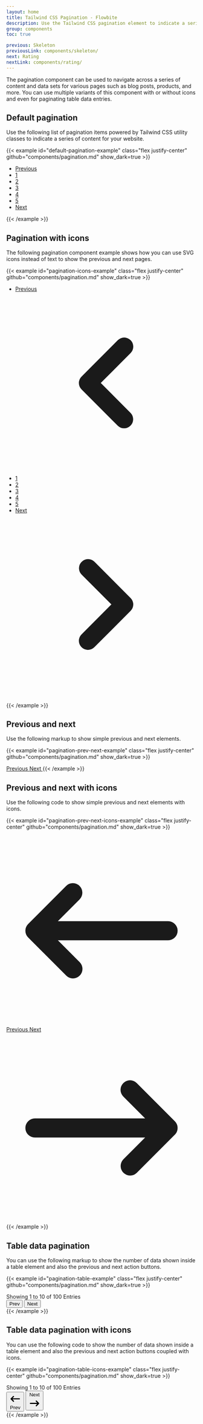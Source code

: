 ```yaml
---
layout: home
title: Tailwind CSS Pagination - Flowbite
description: Use the Tailwind CSS pagination element to indicate a series of content across various pages
group: components
toc: true

previous: Skeleton
previousLink: components/skeleton/
next: Rating
nextLink: components/rating/
---
```


The pagination component can be used to navigate across a series of content and data sets for various pages such as blog posts, products, and more. You can use multiple variants of this component with or without icons and even for paginating table data entries.

## Default pagination

Use the following list of pagination items powered by Tailwind CSS utility classes to indicate a series of content for your website.

{{< example id="default-pagination-example" class="flex justify-center" github="components/pagination.md" show_dark=true >}}
<nav aria-label="Page navigation example">
  <ul class="inline-flex -space-x-px">
    <li>
      <a href="#" class="py-2 px-3 ml-0 leading-tight text-gray-500 bg-white rounded-l-lg border border-gray-300 hover:bg-gray-100 hover:text-gray-700 dark:bg-gray-800 dark:border-gray-700 dark:text-gray-400 dark:hover:bg-gray-700 dark:hover:text-white">Previous</a>
    </li>
    <li>
      <a href="#" class="py-2 px-3 leading-tight text-gray-500 bg-white border border-gray-300 hover:bg-gray-100 hover:text-gray-700 dark:bg-gray-800 dark:border-gray-700 dark:text-gray-400 dark:hover:bg-gray-700 dark:hover:text-white">1</a>
    </li>
    <li>
      <a href="#" class="py-2 px-3 leading-tight text-gray-500 bg-white border border-gray-300 hover:bg-gray-100 hover:text-gray-700 dark:bg-gray-800 dark:border-gray-700 dark:text-gray-400 dark:hover:bg-gray-700 dark:hover:text-white">2</a>
    </li>
    <li>
      <a href="#" aria-current="page" class="py-2 px-3 text-blue-600 bg-blue-50 border border-gray-300 hover:bg-blue-100 hover:text-blue-700 dark:border-gray-700 dark:bg-gray-700 dark:text-white">3</a>
    </li>
    <li>
      <a href="#" class="py-2 px-3 leading-tight text-gray-500 bg-white border border-gray-300 hover:bg-gray-100 hover:text-gray-700 dark:bg-gray-800 dark:border-gray-700 dark:text-gray-400 dark:hover:bg-gray-700 dark:hover:text-white">4</a>
    </li>
    <li>
      <a href="#" class="py-2 px-3 leading-tight text-gray-500 bg-white border border-gray-300 hover:bg-gray-100 hover:text-gray-700 dark:bg-gray-800 dark:border-gray-700 dark:text-gray-400 dark:hover:bg-gray-700 dark:hover:text-white">5</a>
    </li>
    <li>
      <a href="#" class="py-2 px-3 leading-tight text-gray-500 bg-white rounded-r-lg border border-gray-300 hover:bg-gray-100 hover:text-gray-700 dark:bg-gray-800 dark:border-gray-700 dark:text-gray-400 dark:hover:bg-gray-700 dark:hover:text-white">Next</a>
    </li>
  </ul>
</nav>
{{< /example >}}

## Pagination with icons

The following pagination component example shows how you can use SVG icons instead of text to show the previous and next pages.

{{< example id="pagination-icons-example" class="flex justify-center" github="components/pagination.md" show_dark=true >}}
<nav aria-label="Page navigation example">
  <ul class="inline-flex items-center -space-x-px">
    <li>
      <a href="#" class="block py-2 px-3 ml-0 leading-tight text-gray-500 bg-white rounded-l-lg border border-gray-300 hover:bg-gray-100 hover:text-gray-700 dark:bg-gray-800 dark:border-gray-700 dark:text-gray-400 dark:hover:bg-gray-700 dark:hover:text-white">
        <span class="sr-only">Previous</span>
        <svg aria-hidden="true" class="w-5 h-5" fill="currentColor" viewBox="0 0 20 20" xmlns="http://www.w3.org/2000/svg"><path fill-rule="evenodd" d="M12.707 5.293a1 1 0 010 1.414L9.414 10l3.293 3.293a1 1 0 01-1.414 1.414l-4-4a1 1 0 010-1.414l4-4a1 1 0 011.414 0z" clip-rule="evenodd"></path></svg>
      </a>
    </li>
    <li>
      <a href="#" class="py-2 px-3 leading-tight text-gray-500 bg-white border border-gray-300 hover:bg-gray-100 hover:text-gray-700 dark:bg-gray-800 dark:border-gray-700 dark:text-gray-400 dark:hover:bg-gray-700 dark:hover:text-white">1</a>
    </li>
    <li>
      <a href="#" class="py-2 px-3 leading-tight text-gray-500 bg-white border border-gray-300 hover:bg-gray-100 hover:text-gray-700 dark:bg-gray-800 dark:border-gray-700 dark:text-gray-400 dark:hover:bg-gray-700 dark:hover:text-white">2</a>
    </li>
    <li>
      <a href="#" aria-current="page" class="z-10 py-2 px-3 leading-tight text-blue-600 bg-blue-50 border border-blue-300 hover:bg-blue-100 hover:text-blue-700 dark:border-gray-700 dark:bg-gray-700 dark:text-white">3</a>
    </li>
    <li>
      <a href="#" class="py-2 px-3 leading-tight text-gray-500 bg-white border border-gray-300 hover:bg-gray-100 hover:text-gray-700 dark:bg-gray-800 dark:border-gray-700 dark:text-gray-400 dark:hover:bg-gray-700 dark:hover:text-white">4</a>
    </li>
    <li>
      <a href="#" class="py-2 px-3 leading-tight text-gray-500 bg-white border border-gray-300 hover:bg-gray-100 hover:text-gray-700 dark:bg-gray-800 dark:border-gray-700 dark:text-gray-400 dark:hover:bg-gray-700 dark:hover:text-white">5</a>
    </li>
    <li>
      <a href="#" class="block py-2 px-3 leading-tight text-gray-500 bg-white rounded-r-lg border border-gray-300 hover:bg-gray-100 hover:text-gray-700 dark:bg-gray-800 dark:border-gray-700 dark:text-gray-400 dark:hover:bg-gray-700 dark:hover:text-white">
        <span class="sr-only">Next</span>
        <svg aria-hidden="true" class="w-5 h-5" fill="currentColor" viewBox="0 0 20 20" xmlns="http://www.w3.org/2000/svg"><path fill-rule="evenodd" d="M7.293 14.707a1 1 0 010-1.414L10.586 10 7.293 6.707a1 1 0 011.414-1.414l4 4a1 1 0 010 1.414l-4 4a1 1 0 01-1.414 0z" clip-rule="evenodd"></path></svg>
      </a>
    </li>
  </ul>
</nav>
{{< /example >}}

## Previous and next

Use the following markup to show simple previous and next elements.

{{< example id="pagination-prev-next-example" class="flex justify-center" github="components/pagination.md" show_dark=true >}}
<!-- Previous Button -->
<a href="#" class="inline-flex items-center py-2 px-4 text-sm font-medium text-gray-500 bg-white rounded-lg border border-gray-300 hover:bg-gray-100 hover:text-gray-700 dark:bg-gray-800 dark:border-gray-700 dark:text-gray-400 dark:hover:bg-gray-700 dark:hover:text-white">
  Previous
</a>

<!-- Next Button -->
<a href="#" class="inline-flex items-center py-2 px-4 ml-3 text-sm font-medium text-gray-500 bg-white rounded-lg border border-gray-300 hover:bg-gray-100 hover:text-gray-700 dark:bg-gray-800 dark:border-gray-700 dark:text-gray-400 dark:hover:bg-gray-700 dark:hover:text-white">
  Next
</a>
{{< /example >}}

## Previous and next with icons

Use the following code to show simple previous and next elements with icons.

{{< example id="pagination-prev-next-icons-example" class="flex justify-center" github="components/pagination.md" show_dark=true >}}
<!-- Previous Button -->
<a href="#" class="inline-flex items-center py-2 px-4 mr-3 text-sm font-medium text-gray-500 bg-white rounded-lg border border-gray-300 hover:bg-gray-100 hover:text-gray-700 dark:bg-gray-800 dark:border-gray-700 dark:text-gray-400 dark:hover:bg-gray-700 dark:hover:text-white">
  <svg aria-hidden="true" class="mr-2 w-5 h-5" fill="currentColor" viewBox="0 0 20 20" xmlns="http://www.w3.org/2000/svg"><path fill-rule="evenodd" d="M7.707 14.707a1 1 0 01-1.414 0l-4-4a1 1 0 010-1.414l4-4a1 1 0 011.414 1.414L5.414 9H17a1 1 0 110 2H5.414l2.293 2.293a1 1 0 010 1.414z" clip-rule="evenodd"></path></svg>
  Previous
</a>
<a href="#" class="inline-flex items-center py-2 px-4 text-sm font-medium text-gray-500 bg-white rounded-lg border border-gray-300 hover:bg-gray-100 hover:text-gray-700 dark:bg-gray-800 dark:border-gray-700 dark:text-gray-400 dark:hover:bg-gray-700 dark:hover:text-white">
  Next
  <svg aria-hidden="true" class="ml-2 w-5 h-5" fill="currentColor" viewBox="0 0 20 20" xmlns="http://www.w3.org/2000/svg"><path fill-rule="evenodd" d="M12.293 5.293a1 1 0 011.414 0l4 4a1 1 0 010 1.414l-4 4a1 1 0 01-1.414-1.414L14.586 11H3a1 1 0 110-2h11.586l-2.293-2.293a1 1 0 010-1.414z" clip-rule="evenodd"></path></svg>
</a>
{{< /example >}}

## Table data pagination

You can use the following markup to show the number of data shown inside a table element and also the previous and next action buttons.

{{< example id="pagination-table-example" class="flex justify-center" github="components/pagination.md" show_dark=true >}}
<div class="flex flex-col items-center">
  <!-- Help text -->
  <span class="text-sm text-gray-700 dark:text-gray-400">
      Showing <span class="font-semibold text-gray-900 dark:text-white">1</span> to <span class="font-semibold text-gray-900 dark:text-white">10</span> of <span class="font-semibold text-gray-900 dark:text-white">100</span> Entries
  </span>
  <!-- Buttons -->
  <div class="inline-flex mt-2 xs:mt-0">
      <button class="py-2 px-4 text-sm font-medium text-white bg-gray-800 rounded-l hover:bg-gray-900 dark:bg-gray-800 dark:border-gray-700 dark:text-gray-400 dark:hover:bg-gray-700 dark:hover:text-white">
          Prev
      </button>
      <button class="py-2 px-4 text-sm font-medium text-white bg-gray-800 rounded-r border-0 border-l border-gray-700 hover:bg-gray-900 dark:bg-gray-800 dark:border-gray-700 dark:text-gray-400 dark:hover:bg-gray-700 dark:hover:text-white">
          Next
      </button>
  </div>
</div>
{{< /example >}}

## Table data pagination with icons

You can use the following code to show the number of data shown inside a table element and also the previous and next action buttons coupled with icons.

{{< example id="pagination-table-icons-example" class="flex justify-center" github="components/pagination.md" show_dark=true >}}
<div class="flex flex-col items-center">
  <!-- Help text -->
  <span class="text-sm text-gray-700 dark:text-gray-400">
      Showing <span class="font-semibold text-gray-900 dark:text-white">1</span> to <span class="font-semibold text-gray-900 dark:text-white">10</span> of <span class="font-semibold text-gray-900 dark:text-white">100</span> Entries
  </span>
  <div class="inline-flex mt-2 xs:mt-0">
    <!-- Buttons -->
    <button class="inline-flex items-center py-2 px-4 text-sm font-medium text-white bg-gray-800 rounded-l hover:bg-gray-900 dark:bg-gray-800 dark:border-gray-700 dark:text-gray-400 dark:hover:bg-gray-700 dark:hover:text-white">
        <svg aria-hidden="true" class="mr-2 w-5 h-5" fill="currentColor" viewBox="0 0 20 20" xmlns="http://www.w3.org/2000/svg"><path fill-rule="evenodd" d="M7.707 14.707a1 1 0 01-1.414 0l-4-4a1 1 0 010-1.414l4-4a1 1 0 011.414 1.414L5.414 9H17a1 1 0 110 2H5.414l2.293 2.293a1 1 0 010 1.414z" clip-rule="evenodd"></path></svg>
        Prev
    </button>
    <button class="inline-flex items-center py-2 px-4 text-sm font-medium text-white bg-gray-800 rounded-r border-0 border-l border-gray-700 hover:bg-gray-900 dark:bg-gray-800 dark:border-gray-700 dark:text-gray-400 dark:hover:bg-gray-700 dark:hover:text-white">
        Next
        <svg aria-hidden="true" class="ml-2 w-5 h-5" fill="currentColor" viewBox="0 0 20 20" xmlns="http://www.w3.org/2000/svg"><path fill-rule="evenodd" d="M12.293 5.293a1 1 0 011.414 0l4 4a1 1 0 010 1.414l-4 4a1 1 0 01-1.414-1.414L14.586 11H3a1 1 0 110-2h11.586l-2.293-2.293a1 1 0 010-1.414z" clip-rule="evenodd"></path></svg>
    </button>
  </div>
</div>
{{< /example >}}

